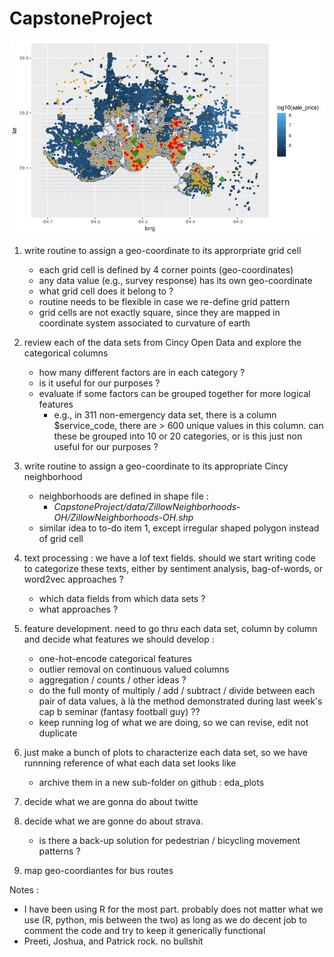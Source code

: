 # CapstoneProject

![](./plots/Rplot.png)


1. write routine to assign a geo-coordinate to its approrpriate grid cell
	- each grid cell is defined by 4 corner points (geo-coordinates)
	- any data value (e.g., survey response) has its own geo-coordinate
	- what grid cell does it belong to ?
	- routine needs to be flexible in case we re-define grid pattern
	- grid cells are not exactly square, since they are mapped in coordinate system associated to curvature of earth

2. review each of the data sets from Cincy Open Data and explore the categorical columns
	- how many different factors are in each category ?
	- is it useful for our purposes ?
	- evaluate if some factors can be grouped together for more logical features
		* e.g., in 311 non-emergency data set, there is a column $service_code, there are > 600 unique values in this column. can these be grouped into 10 or 20 categories, or is this just non useful for our purposes ?

3. write routine to assign a geo-coordinate to its appropriate Cincy neighborhood
	- neighborhoods are defined in shape file  :
		* _CapstoneProject/data/ZillowNeighborhoods-OH/ZillowNeighborhoods-OH.shp_
	- similar idea to to-do item 1, except irregular shaped polygon instead of grid cell

4. text processing : we have a lof text fields. should we start writing code to categorize these texts, either by sentiment analysis, bag-of-words, or word2vec approaches ?
	- which data fields from which data sets ?
	- what approaches ?

5. feature development. need to go thru each data set, column by column and decide what features we should develop :
	- one-hot-encode categorical features
	- outlier removal on continuous valued columns
	- aggregation / counts / other ideas ?
	- do the full monty of multiply / add / subtract / divide between each pair of data values, à là the method demonstrated during last week's cap b seminar (fantasy football guy) ??
	- keep running log of what we are doing, so we can revise, edit not duplicate

6. just make a bunch of plots to characterize each data set, so we have runnning reference of what each data set looks like
	- archive them in a new sub-folder on github : eda_plots

7. decide what we are gonna do about twitte

8. decide what we are gonne do about strava.
	- is there a back-up solution for pedestrian / bicycling movement patterns ?

9. map geo-coordiantes for bus routes 

Notes :

- I have been using R for the most part. probably does not matter what we use (R, python, mis between the two) as long as we do decent job to comment the code and try to keep it generically functional
-  Preeti, Joshua, and Patrick rock. no bullshit
